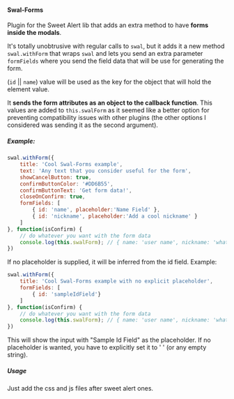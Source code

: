 #### Swal-Forms

Plugin for the Sweet Alert lib that adds an extra method to have **forms inside the modals**.

It's totally unobtrusive with regular calls to `swal`, but it adds it a new method `swal.withForm` that wraps `swal` and lets you send an extra parameter `formFields` where you send the field data that will be use for generating the form.

(`id` || `name`) value will be used as the key for the object that will hold the element value.

It **sends the form attributes as an object to the callback function**. This values are added to `this.swalForm` as it seemed like a better option for preventing compatibility issues with other plugins (the other options I considered was sending it as the second argument).

##### Example:

```javascript
swal.withForm({
    title: 'Cool Swal-Forms example',
    text: 'Any text that you consider useful for the form',
    showCancelButton: true,
    confirmButtonColor: '#DD6B55',
    confirmButtonText: 'Get form data!',
    closeOnConfirm: true,
    formFields: [
        { id: 'name', placeholder:'Name Field' },
        { id: 'nickname', placeholder:'Add a cool nickname' }
    ]
}, function(isConfirm) {
    // do whatever you want with the form data
    console.log(this.swalForm); // { name: 'user name', nickname: 'what the user sends' }
})
```

If no placeholder is supplied, it will be inferred from the id field. Example:

```javascript
swal.withForm({
    title: 'Cool Swal-Forms example with no explicit placeholder',
    formFields: [
        { id: 'sampleIdField'}
    ]
}, function(isConfirm) {
    // do whatever you want with the form data
    console.log(this.swalForm); // { name: 'user name', nickname: 'what the user sends' }
})
```

This will show the input with "Sample Id Field" as the placeholder. If no placeholder is wanted, you have to explicitly set it to ' ' (or any empty string).

##### Usage
Just add the css and js files after sweet alert ones.